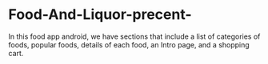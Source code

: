 # Food-And-Liquor-precent-



In this food app android, we have sections that include a list of categories of foods, popular foods, details of each food, an Intro page, and a shopping cart.
